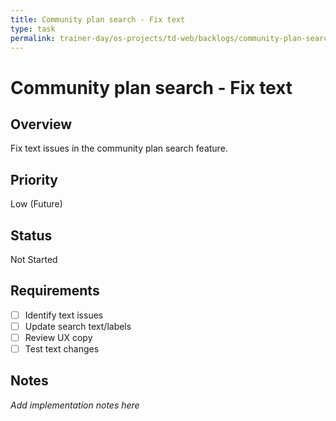 ```yaml
---
title: Community plan search - Fix text
type: task
permalink: trainer-day/os-projects/td-web/backlogs/community-plan-search-fix-text
---
```


# Community plan search - Fix text

## Overview
Fix text issues in the community plan search feature.

## Priority
Low (Future)

## Status
Not Started

## Requirements
- [ ] Identify text issues
- [ ] Update search text/labels
- [ ] Review UX copy
- [ ] Test text changes

## Notes
_Add implementation notes here_